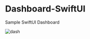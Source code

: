 # Dashboard-SwiftUI
Sample SwiftUI Dashboard

![dash](https://github.com/rajeshm20/Dashboard-SwiftUI/assets/8141399/edee9bf9-e2bd-4419-a179-ce0bca2fe3e2)
